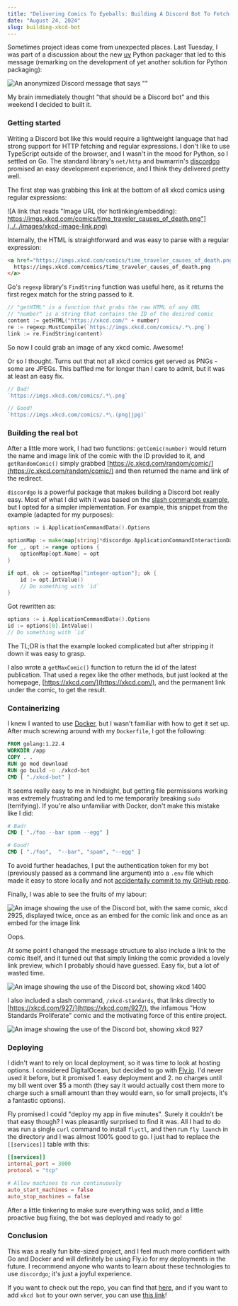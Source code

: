 ```yaml
---
title: "Delivering Comics To Eyeballs: Building A Discord Bot To Fetch XKCD Comics"
date: "August 24, 2024"
slug: building-xkcd-bot
---
```


Sometimes project ideas come from unexpected places. Last Tuesday, I was part of a discussion about the new [uv](https://github.com/astral-sh/uv) Python packager that led to this message (remarking on the development of yet another solution for Python packaging):

![An anonymized Discord message that says "<xkcd standards comic>"](../../images/xkcd-message.png)

My brain immediately thought "that should be a Discord bot" and this weekend I decided to built it.

### Getting started

Writing a Discord bot like this would require a lightweight language that had strong support for HTTP fetching and regular expressions. I don't like to use TypeScript outside of the browser, and I wasn't in the mood for Python, so I settled on Go. The standard library's `net/http` and
bwmarrin's [discordgo](github.com/bwmarrin/discordgo) promised an easy development experience, and I think they delivered pretty well.

The first step was grabbing this link at the bottom of all xkcd comics using regular expressions:

![A link that reads "Image URL (for hotlinking/embedding): https://imgs.xkcd.com/comics/time_traveler_causes_of_death.png"](../../images/xkcd-image-link.png)

Internally, the HTML is straightforward and was easy to parse with a regular expression:

```html
<a href="https://imgs.xkcd.com/comics/time_traveler_causes_of_death.png">
  https://imgs.xkcd.com/comics/time_traveler_causes_of_death.png
</a>
```

Go's `regexp` library's `FindString` function was useful here, as it returns the first regex match for the string passed to it.

```go
// "getHTML" is a function that grabs the raw HTML of any URL
// "number" is a string that contains the ID of the desired comic
content := getHTML("https://xkcd.com/" + number)
re := regexp.MustCompile(`https://imgs.xkcd.com/comics/.*\.png`)
link := re.FindString(content)
```

So now I could grab an image of any xkcd comic. Awesome!

Or so I thought. Turns out that not all xkcd comics get served as PNGs - some are JPEGs. This baffled me for longer than I care to admit, but it was at least an easy fix.

```go
// Bad!
`https://imgs.xkcd.com/comics/.*\.png`

// Good!
`https://imgs.xkcd.com/comics/.*\.(png|jpg)`
```

### Building the real bot

After a little more work, I had two functions: `getComic(number)` would return the name and image link of the comic with the ID provided to it, and `getRandomComic()` simply grabbed [https://c.xkcd.com/random/comic/](https://c.xkcd.com/random/comic/) and then returned the name and link of the redirect.

`discordgo` is a powerful package that makes building a Discord bot really easy. Most of what I did with it was based on the [slash commands example](https://github.com/bwmarrin/discordgo/blob/master/examples/slash_commands/main.go), but I opted for a simpler implementation. For example, this snippet from the example (adapted for my purposes):

```go
options := i.ApplicationCommandData().Options

optionMap := make(map[string]*discordgo.ApplicationCommandInteractionDataOption, len(options))
for _, opt := range options {
	optionMap[opt.Name] = opt
}

if opt, ok := optionMap["integer-option"]; ok {
	id := opt.IntValue()
	// Do something with `id`
}
```

Got rewritten as:

```go
options := i.ApplicationCommandData().Options
id := options[0].IntValue()
// Do something with `id`
```

The TL;DR is that the example looked complicated but after stripping it down it was easy to grasp.

I also wrote a `getMaxComic()` function to return the id of the latest publication. That used a regex like the other methods, but just looked at the homepage, [https://xkcd.com/](https://xkcd.com/), and the permanent link under the comic, to get the result.

### Containerizing

I knew I wanted to use [Docker](https://www.docker.com/), but I wasn't familiar with how to get it set up. After much screwing around with my `Dockerfile`, I got the following:

```dockerfile
FROM golang:1.22.4
WORKDIR /app
COPY . .
RUN go mod download
RUN go build -o ./xkcd-bot
CMD [ "./xkcd-bot" ]
```

It seems really easy to me in hindsight, but getting file permissions working was extremely frustrating and led to me temporarily breaking `sudo` (terrifying). If you're also unfamiliar with Docker, don't make this mistake like I did:

```dockerfile
# Bad!
CMD [ "./foo --bar spam --egg" ]

# Good!
CMD [ "./foo",  "--bar", "spam", "--egg" ]
```

To avoid further headaches, I put the authentication token for my bot (previously passed as a command line argument) into a `.env` file which made it easy to store locally and not [accidentally commit to my GitHub repo](https://www.gitguardian.com/state-of-secrets-sprawl-report-2024).

Finally, I was able to see the fruits of my labour:

![An image showing the use of the Discord bot, with the same comic, xkcd 2925, displayed twice, once as an embed for the comic link and once as an embed for the image link](../../images/xkcd-duplicate.png)

Oops.

At some point I changed the message structure to also include a link to the comic itself, and it turned out that simply linking the comic provided a lovely link preview, which I probably should have guessed. Easy fix, but a lot of wasted time.

![An image showing the use of the Discord bot, showing xkcd 1400](../../images/xkcd-singular.png)

I also included a slash command, `/xkcd-standards`, that links directly to [https://xkcd.com/927/](https://xkcd.com/927/), the infamous "How Standards Proliferate" comic and the motivating force of this entire project.

![An image showing the use of the Discord bot, showing xkcd 927](../../images/xkcd-standards.png)

### Deploying

I didn't want to rely on local deployment, so it was time to look at hosting options. I considered DigitalOcean, but decided to go with [Fly.io](https://fly.io). I'd never used it before, but it promised 1. easy deployment and 2. no charges until my bill went over $5 a month (they say it would actually cost them more to charge such a small amount than they would earn, so for small projects, it's a fantastic options).

Fly promised I could "deploy my app in five minutes". Surely it couldn't be that easy though? I was pleasantly surprised to find it was. All I had to do was run a single `curl` command to install `flyctl`, and then run `fly launch` in the directory and I was almost 100% good to go. I just had to replace the `[[services]]` table with this:

```toml
[[services]]
internal_port = 3000
protocol = "tcp"

# Allow machines to run continuously
auto_start_machines = false
auto_stop_machines = false
```

After a little tinkering to make sure everything was solid, and a little proactive bug fixing, the bot was deployed and ready to go!

### Conclusion

This was a really fun bite-sized project, and I feel much more confident with Go and Docker and will definitely be using
Fly.io for my deployments in the future. I recommend anyone who wants to learn about these technologies to use `discordgo`; it's just a joyful experience.

If you want to check out the repo, you can find that [here](https://github.com/EthanDenny/xkcd-bot), and if you want to add `xkcd bot` to your own server, you can use [this link](https://discord.com/oauth2/authorize?client_id=1276667730409558037&permissions=277025409024&integration_type=0&scope=applications.commands+bot)!
